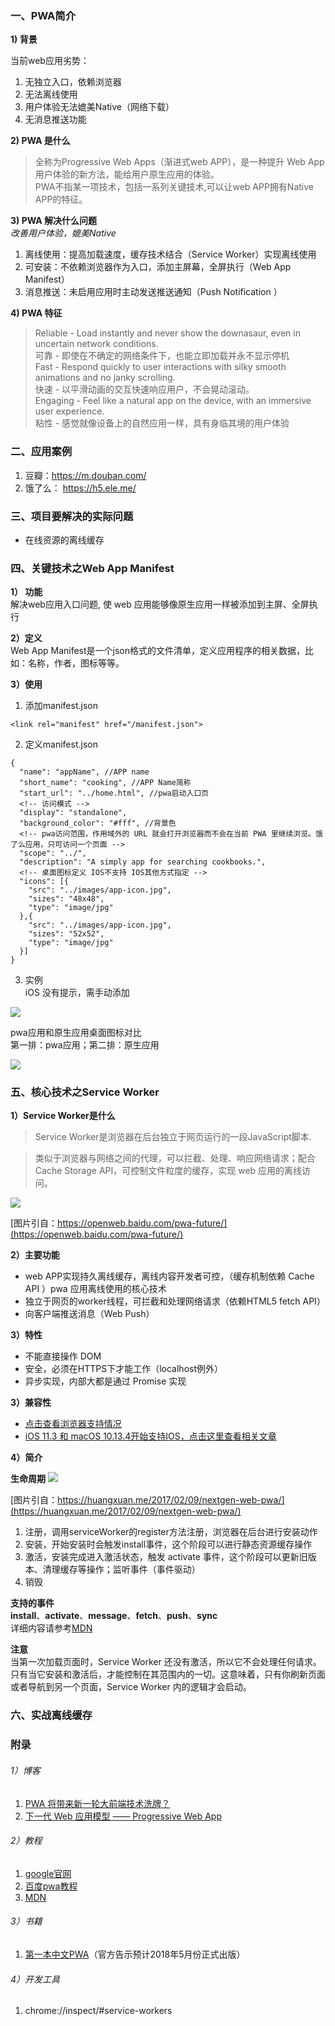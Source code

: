 

### 一、PWA简介
**1) 背景**

当前web应用劣势：
1. 无独立入口，依赖浏览器
2. 无法离线使用
3. 用户体验无法媲美Native（网络下载）
4. 无消息推送功能

**2) PWA 是什么**
> 全称为Progressive Web Apps（渐进式web APP），是一种提升 Web App用户体验的新方法，能给用户原生应用的体验。  
PWA不指某一项技术，包括一系列关键技术,可以让web APP拥有Native APP的特征。

**3) PWA 解决什么问题**  
*改善用户体验，媲美Native*
1. 离线使用：提高加载速度，缓存技术结合（Service Worker）实现离线使用
2. 可安装：不依赖浏览器作为入口，添加主屏幕，全屏执行（Web App Manifest）
3. 消息推送：未启用应用时主动发送推送通知（Push Notification ）

**4) PWA 特征**

> Reliable  - Load instantly and never show the downasaur, even in uncertain network conditions.  
可靠 - 即使在不确定的网络条件下，也能立即加载并永不显示停机   
Fast  - Respond quickly to user interactions with silky smooth animations and no janky scrolling.   
快速 - 以平滑动画的交互快速响应用户，不会晃动滚动。   
Engaging  - Feel like a natural app on the device, with an immersive user experience.  
粘性 - 感觉就像设备上的自然应用一样，具有身临其境的用户体验

### 二、应用案例

1. 豆瓣：https://m.douban.com/  
2. 饿了么： https://h5.ele.me/

### 三、项目要解决的实际问题
* 在线资源的离线缓存  

### 四、关键技术之Web App Manifest

**1） 功能**    
解决web应用入口问题, 使 web 应用能够像原生应用一样被添加到主屏、全屏执行  

**2）定义**  
Web App Manifest是一个json格式的文件清单，定义应用程序的相关数据，比如：名称，作者，图标等等。

**3）使用**
1. 添加manifest.json
```
<link rel="manifest" href="/manifest.json">
```
2. 定义manifest.json
```
{
  "name": "appName", //APP name
  "short_name": "cooking", //APP Name简称
  "start_url": "../home.html", //pwa启动入口页
  <!-- 访问模式 -->
  "display": "standalone",
  "background_color": "#fff", //背景色
  <!-- pwa访问范围，作用域外的 URL 就会打开浏览器而不会在当前 PWA 里继续浏览。饿了么应用，只可访问一个页面 -->
  "scope": "../",
  "description": "A simply app for searching cookbooks.",
  <!-- 桌面图标定义 IOS不支持 IOS其他方式指定 -->
  "icons": [{
    "src": "../images/app-icon.jpg",
    "sizes": "48x48",
    "type": "image/jpg"
  },{
    "src": "../images/app-icon.jpg",
    "sizes": "52x52",
    "type": "image/jpg"
  }]
}
```
3. 实例  
iOS 没有提示，需手动添加

![](./images/addhome1.png)

pwa应用和原生应用桌面图标对比    
第一排：pwa应用；第二排：原生应用

![](./images/homeiconcompare.png)  

### 五、核心技术之Service Worker

**1）Service Worker是什么**
> Service Worker是浏览器在后台独立于网页运行的一段JavaScript脚本.

> 类似于浏览器与网络之间的代理，可以拦截、处理、响应网络请求；配合Cache Storage API，可控制文件粒度的缓存，实现 web 应用的离线访问。

![](./images/service_worker.png)

[图片引自：https://openweb.baidu.com/pwa-future/](https://openweb.baidu.com/pwa-future/)

**2）主要功能**  
* web APP实现持久离线缓存，离线内容开发者可控，（缓存机制依赖 Cache API ）pwa 应用离线使用的核心技术
* 独立于网页的worker线程，可拦截和处理网络请求（依赖HTML5 fetch API）
* 向客户端推送消息（Web Push）  

**3）特性**  
* 不能直接操作 DOM
* 安全，必须在HTTPS下才能工作（localhost例外）
* 异步实现，内部大都是通过 Promise 实现

**3）兼容性**  
* [点击查看浏览器支持情况](https://jakearchibald.github.io/isserviceworkerready/)  
* [iOS 11.3 和 macOS 10.13.4开始支持IOS，点击这里查看相关文章 ](https://juejin.im/post/5a695fb7f265da3e5234b2d6)  

**4）简介**

**生命周期**
![](./images/lifecycle.jpg)

[图片引自：https://huangxuan.me/2017/02/09/nextgen-web-pwa/](https://huangxuan.me/2017/02/09/nextgen-web-pwa/)

1. 注册，调用serviceWorker的register方法注册，浏览器在后台进行安装动作
2. 安装，开始安装时会触发install事件，这个阶段可以进行静态资源缓存操作
3. 激活，安装完成进入激活状态，触发 activate 事件，这个阶段可以更新旧版本、清理缓存等操作；监听事件（事件驱动）
4. 销毁


**支持的事件**  
**install**、**activate**、**message**、**fetch**、**push**、**sync**  
详细内容请参考[MDN](https://developer.mozilla.org/en-US/docs/Web/API/Service_Worker_API/Using_Service_Workers)

**注意**  
当第一次加载页面时，Service Worker 还没有激活，所以它不会处理任何请求。只有当它安装和激活后，才能控制在其范围内的一切。这意味着，只有你刷新页面或者导航到另一个页面，Service Worker 内的逻辑才会启动。


### 六、实战离线缓存



### 附录
######  1）博客  
1. [PWA 将带来新一轮大前端技术洗牌？](https://openweb.baidu.com/pwa-future/)  
2. [下一代 Web 应用模型 —— Progressive Web App](https://huangxuan.me/2017/02/09/nextgen-web-pwa/)  

######  2）教程  
1. [google官网](https://developers.google.cn/web/progressive-web-apps/)  
2. [百度pwa教程](https://lavas.baidu.com/pwa)  
3. [MDN](https://developer.mozilla.org/zh-CN/docs/Web/API/Service_Worker_API/Using_Service_Workers)

######  3）书籍  
1. [第一本中文PWA](https://github.com/SangKa/PWA-Book-CN)（官方告示预计2018年5月份正式出版）

######  4）开发工具  
 1. chrome://inspect/#service-workers

